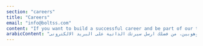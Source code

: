 ```yaml
---
section: "careers"
title: "Careers"
email: "info@boltss.com"
content: "If you want to build a successful career and be part of our talented team, Please send your resume to"
arabicContent: "اذا اردت ان تبنى مستقبلك الوظيفى و تكون من اعضاء فريقنا الموهوبين، من فضلك ارسل سيرتك الذاتية على البريد الالكترونى"
---
```


